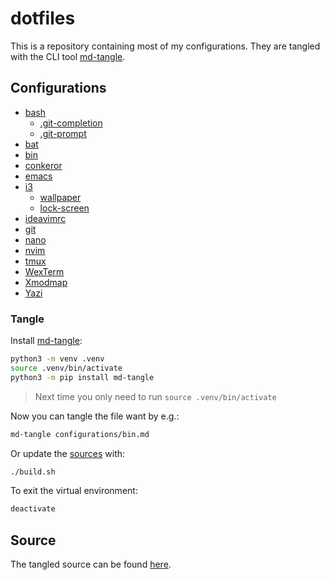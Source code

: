 # dotfiles

This is a repository containing most of my configurations. They are
tangled with the CLI tool [md-tangle][1].

## Configurations

* [bash](configurations/bash.md)
    * [.git-completion](assets/.git-completion.bash)
    * [.git-prompt](assets/.git-prompt.sh)
* [bat](configurations/bat.md)
* [bin](configurations/bin.md)
* [conkeror](configurations/conkeror.md)
* [emacs](configurations/emacs.md)
* [i3](configurations/i3.md)
    * [wallpaper](assets/wallpaper.png)
    * [lock-screen](assets/lock-screen.png)
* [ideavimrc](configurations/ideavimrc.md)
* [git](configurations/git.md)
* [nano](configurations/nano.md)
* [nvim](configurations/nvim.md)
* [tmux](configurations/tmux.md)
* [WexTerm](configurations/wezterm.md)
* [Xmodmap](configurations/xmodmap.md)
* [Yazi](configurations/yazi.md)

### Tangle

Install [md-tangle][1]:
```bash
python3 -m venv .venv
source .venv/bin/activate
python3 -m pip install md-tangle
```
> Next time you only need to run `source .venv/bin/activate`

Now you can tangle the file want by e.g.:
```bash
md-tangle configurations/bin.md
```

Or update the [sources](dist) with:
```bash
./build.sh
```

To exit the virtual environment:
```bash
deactivate
```

## Source

The tangled source can be found [here](dist).


[1]: https://github.com/joakimmj/md-tangle

